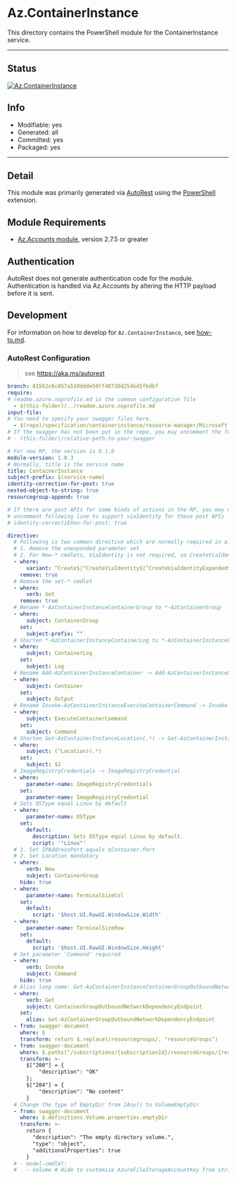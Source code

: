 <!-- region Generated -->
# Az.ContainerInstance
This directory contains the PowerShell module for the ContainerInstance service.

---
## Status
[![Az.ContainerInstance](https://img.shields.io/powershellgallery/v/Az.ContainerInstance.svg?style=flat-square&label=Az.ContainerInstance "Az.ContainerInstance")](https://www.powershellgallery.com/packages/Az.ContainerInstance/)

## Info
- Modifiable: yes
- Generated: all
- Committed: yes
- Packaged: yes

---
## Detail
This module was primarily generated via [AutoRest](https://github.com/Azure/autorest) using the [PowerShell](https://github.com/Azure/autorest.powershell) extension.

## Module Requirements
- [Az.Accounts module](https://www.powershellgallery.com/packages/Az.Accounts/), version 2.7.5 or greater

## Authentication
AutoRest does not generate authentication code for the module. Authentication is handled via Az.Accounts by altering the HTTP payload before it is sent.

## Development
For information on how to develop for `Az.ContainerInstance`, see [how-to.md](how-to.md).
<!-- endregion -->

### AutoRest Configuration
> see https://aka.ms/autorest

``` yaml
branch: 81562c6c057a510ddde50ff40720d254bd5f6dbf
require:
# readme.azure.noprofile.md is the common configuration file
  - $(this-folder)/../readme.azure.noprofile.md
input-file:
# You need to specify your swagger files here.
  - $(repo)/specification/containerinstance/resource-manager/Microsoft.ContainerInstance/preview/2022-10-01-preview/containerInstance.json 
# If the swagger has not been put in the repo, you may uncomment the following line and refer to it locally
# - (this-folder)/relative-path-to-your-swagger 

# For new RP, the version is 0.1.0
module-version: 1.0.3
# Normally, title is the service name
title: ContainerInstance
subject-prefix: $(service-name)
identity-correction-for-post: true
nested-object-to-string: true
resourcegroup-append: true

# If there are post APIs for some kinds of actions in the RP, you may need to 
# uncomment following line to support viaIdentity for these post APIs
# identity-correctiEXon-for-post: true

directive:
  # Following is two common directive which are normally required in all the RPs
  # 1. Remove the unexpanded parameter set
  # 2. For New-* cmdlets, ViaIdentity is not required, so CreateViaIdentityExpanded is removed as well
  - where:
      variant: ^Create$|^CreateViaIdentity$|^CreateViaIdentityExpanded$|^Update$|^UpdateViaIdentity$|^Execute$|^ExecuteViaIdentity$|^ExecuteViaIdentityExpanded$|^AttachViaIdentity$
    remove: true
  # Remove the set-* cmdlet
  - where:
      verb: Set
    remove: true
  # Rename *-AzContainerInstanceContainerGroup to *-AzContainerGroup
  - where:
      subject: ContainerGroup
    set:
      subject-prefix: ""
  # Shorten *-AzContainerInstanceContainerLog to *-AzContainerInstanceLog
  - where:
      subject: ContainerLog
    set:
      subject: Log
  # Rename Add-AzContainerInstanceContainer -> Add-AzContainerInstanceOutput
  - where:
      subject: Container
    set:
      subject: Output    
  # Rename Invoke-AzContainerInstanceExecuteContainerCommand -> Invoke-AzContainerInstanceCommand
  - where:
      subject: ExecuteContainerCommand
    set:
      subject: Command
  # Shorten Get-AzContainerInstanceLocation(.*) -> Get-AzContainerInstance(.*)
  - where:
      subject: (^Location)(.*) 
    set:
      subject: $2
  # ImageRegistryCredentials -> ImageRegistryCredential
  - where:
      parameter-name: ImageRegistryCredentials
    set:
      parameter-name: ImageRegistryCredential
  # Sets OSType equal Linux by default
  - where:
      parameter-name: OSType
    set:
      default:
        description: Sets OSType equal Linux by default.
        script: '"Linux"'
  # 1. Set IPAddressPort equals $Container.Port
  # 2. Set Location mandatory
  - where:
      verb: New
      subject: ContainerGroup
    hide: true
  - where:
      parameter-name: TerminalSizeCol
    set:
      default:
        script: '$host.UI.RawUI.WindowSize.Width'
  - where:
      parameter-name: TerminalSizeRow
    set:
      default:
        script: '$host.UI.RawUI.WindowSize.Height'
  # Set parameter 'Command' required
  - where:
      verb: Invoke
      subject: Command
    hide: true
  # Alias long name: Get-AzContainerInstanceContainerGroupOutboundNetworkDependencyEndpoint
  - where:
      verb: Get
      subject: ContainerGroupOutboundNetworkDependencyEndpoint
    set:
      alias: Get-AzContainerGroupOutboundNetworkDependencyEndpoint
  - from: swagger-document
    where: $
    transform: return $.replace(/resourcegroups/, "resourceGroups")
  - from: swagger-document
    where: $.paths["/subscriptions/{subscriptionId}/resourceGroups/{resourceGroupName}/providers/Microsoft.ContainerInstance/containerGroups/{containerGroupName}/start"].post.responses
    transform: >-
      $["200"] = {
          "description": "OK"
      };
      $["204"] = {
          "description": "No content"
      }
  # Change the type of EmptyDir from IAny() to VolumeEmptyDir
  - from: swagger-document
    where: $.definitions.Volume.properties.emptyDir
    transform: >-
      return {
        "description": "The empty directory volume.",
        "type": "object",
        "additionalProperties": true
      }
  # - model-cmdlet:
  #   - Volume # Hide to customize AzureFileStorageAccountKey from string to securestring
```
